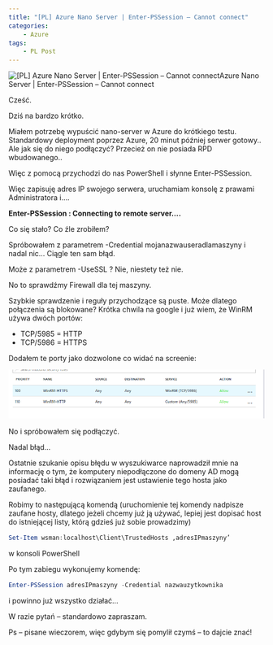 ```yaml
---
title: "[PL] Azure Nano Server | Enter-PSSession – Cannot connect"
categories:
    - Azure
tags:
    - PL Post
---
```

![[PL] Azure Nano Server | Enter-PSSession – Cannot connect](/assets/images/posts/azure-nano-server-enter-pssession-cannot-connect/top.png)Azure Nano Server | Enter-PSSession – Cannot connect

Cześć.

Dziś na bardzo krótko.

Miałem potrzebę wypuścić nano-server w Azure do krótkiego testu. Standardowy deployment poprzez Azure, 20 minut później serwer gotowy.. Ale jak się do niego podłączyć? Przecież on nie posiada RPD wbudowanego..

Więc z pomocą przychodzi do nas PowerShell i słynne Enter-PSSession.

Więc zapisuję adres IP swojego serwera, uruchamiam konsolę z prawami Administratora i….

**Enter-PSSession : Connecting to remote server….**

Co się stało? Co źle zrobiłem?

Spróbowałem z parametrem -Credential mojanazwauseradlamaszyny i nadal nic… Ciągle ten sam błąd.

Może z parametrem -UseSSL ? Nie, niestety też nie.

No to sprawdźmy Firewall dla tej maszyny.

Szybkie sprawdzenie i reguły przychodzące są puste. Może dlatego połączenia są blokowane? Krótka chwila na google i już wiem, że WinRM używa dwóch portów:

* TCP/5985 = HTTP
* TCP/5986 = HTTPS

Dodałem te porty jako dozwolone co widać na screenie:

![[PL] Azure Nano Server | Enter-PSSession – Cannot connect](/assets/images/posts/azure-nano-server-enter-pssession-cannot-connect/01.png)

No i spróbowałem się podłączyć.

Nadal błąd…

Ostatnie szukanie opisu błędu w wyszukiwarce naprowadził mnie na informację o tym, że komputery niepodłączone do domeny AD mogą posiadać taki błąd i rozwiązaniem jest ustawienie tego hosta jako zaufanego.

Robimy to następującą komendą (uruchomienie tej komendy nadpisze zaufane hosty, dlatego jeżeli chcemy już ją używać, lepiej jest dopisać host do istniejącej listy, którą gdzieś już sobie prowadzimy)

```powershell
Set-Item wsman:localhost\Client\TrustedHosts ‚adresIPmaszyny’
```
 w konsoli PowerShell

Po tym zabiegu wykonujemy komendę:

```powershell
Enter-PSSession adresIPmaszyny -Credential nazwauzytkownika
```
i powinno już wszystko działać…

W razie pytań – standardowo zapraszam.

Ps – pisane wieczorem, więc gdybym się pomylił  czymś – to dajcie znać!
